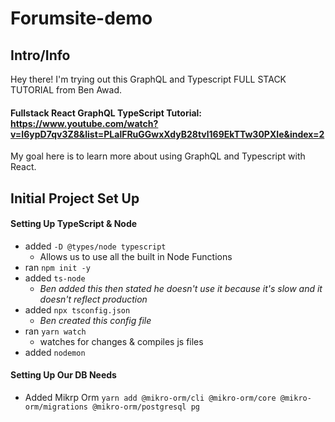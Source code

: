 # Forumsite-demo

## Intro/Info

Hey there! I'm trying out this GraphQL and Typescript FULL STACK TUTORIAL from Ben Awad.

#### Fullstack React GraphQL TypeScript Tutorial: https://www.youtube.com/watch?v=I6ypD7qv3Z8&list=PLalFRuGGwxXdyB28tvl169EkTTw30PXIe&index=2

My goal here is to learn more about using GraphQL and Typescript with React.

## Initial Project Set Up

#### Setting Up TypeScript & Node

- added `-D @types/node typescript`
  - Allows us to use all the built in Node Functions
- ran `npm init -y`
- added `ts-node`
  - _Ben added this then stated he doesn't use it because it's slow and it doesn't reflect production_
- added `npx tsconfig.json`
  - _Ben created this config file_
- ran `yarn watch`
  - watches for changes & compiles js files
- added `nodemon`

#### Setting Up Our DB Needs

- Added Mikrp Orm `yarn add @mikro-orm/cli @mikro-orm/core @mikro-orm/migrations @mikro-orm/postgresql pg`
